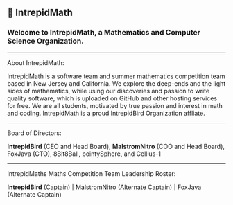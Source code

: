 ## 🏅 IntrepidMath

### Welcome to IntrepidMath, a Mathematics and Computer Science Organization.

-----------------------

About IntrepidMath:

IntrepidMath is a software team and summer mathematics competition team based in New Jersey and California. We explore the deep-ends and the light sides of mathematics, while using our discoveries and passion to write quality software, which is uploaded on GitHub and other hosting services for free. We are all students, motivated by true passion and interest in math and coding. IntrepidMath is a proud IntrepidBird Organization affliate.

-----------------------

Board of Directors:

**IntrepidBird** (CEO and Head Board), **MalstromNitro** (COO and Head Board), FoxJava (CTO), 8Bit8Ball, pointySphere, and Cellius-1

-----------------------

IntrepidMaths Maths Competition Team Leadership Roster:

**IntrepidBird** (Captain) | MalstromNitro (Alternate Captain) | FoxJava (Alternate Captain)




<!--

**Here are some ideas to get you started:**

🙋‍♀️ A short introduction - what is your organization all about?
🌈 Contribution guidelines - how can the community get involved?
👩‍💻 Useful resources - where can the community find your docs? Is there anything else the community should know?
🍿 Fun facts - what does your team eat for breakfast?
🧙 Remember, you can do mighty things with the power of [Markdown](https://docs.github.com/github/writing-on-github/getting-started-with-writing-and-formatting-on-github/basic-writing-and-formatting-syntax)
-->
